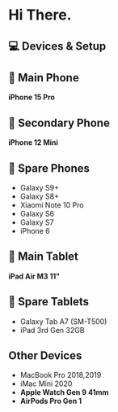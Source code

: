 # Hi There.

## 💻 Devices & Setup

## 📱 Main Phone
**iPhone 15 Pro**

## 📱 Secondary Phone
**iPhone 12 Mini**

## 📱 Spare Phones
- Galaxy S9+  
- Galaxy S8+  
- Xiaomi Note 10 Pro  
- Galaxy S6  
- Galaxy S7  
- iPhone 6

## 📱 Main Tablet
**iPad Air M3 11"**

## 📱 Spare Tablets
- Galaxy Tab A7 (SM-T500)  
- iPad 3rd Gen 32GB

## Other Devices
- MacBook Pro 2018,2019
- iMac Mini 2020
- **Apple Watch Gen 9 41mm**
- **AirPods Pro Gen 1**